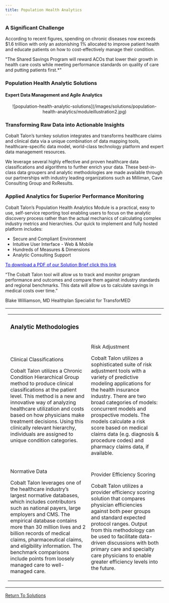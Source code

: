 ```yaml
---
title: Population Health Analytics
---
```

<div id="significant_challenge">
  <h3>A Significant Challenge</h3>
  <div class="content">
    <div class="left">
      <p>According to recent figures, spending on chronic diseases now exceeds $1.6 trillion with only an astonishing 1% allocated to improve patient health and educate patients on how to cost-effectively manage their condition.</p>
    </div>
    <div class="right">
      <p>"The Shared Savings Program will reward ACOs that lower their growth in health care costs while meeting performance standards on quality of care and putting patients first.*"</p>
    </div>
  </div>
  <div class="clearfix"></div>
</div>

<h3>Population Health Analytic Solutions</h3>
<h4>Expert Data Management and Agile Analytics</h4>

<div id="population-health-analytic-solutions">
  <center>
  ![population-health-analytic-solutions](/images/solutions/population-health-analytics/moduleillustration2.jpg)
  </center>

  <div class="left">
     <h3 class="bold">Transforming Raw Data into Actionable Insights</h3>
    <p><span class="blue bold">Cobalt Talon’s</span> turnkey solution integrates and transforms healthcare claims and clinical data via a unique combination of data mapping tools, healthcare-specific data model, world-class technology platform and expert data management resources.</p>
    <p>We leverage several highly effective and proven healthcare data classifications and algorithms to further enrich your data. These best-in-class data groupers and analytic methodologies are made available through our partnerships with industry leading organizations such as Milliman, Cave Consulting Group and RxResults.
  </div>
  <div class="right">
    <h3 class="bold">Applied Analytics for Superior Performance Monitoring</h3>
    <p><span class="blue bold">Cobalt Talon’s</span> Population Health Analytics Module is a practical, easy to use, self-service reporting tool enabling users to focus on the analytic discovery process rather than the actual mechanics of calculating complex industry metrics and hierarchies. Our quick to implement and fully hosted platform includes:</p>
    <ul>
      <li>Secure and Compliant Environment</li>
      <li>Intuitive User Interface - Web &amp; Mobile</li>
      <li>Hundreds of Measures &amp; Dimensions</li>
      <li>Analytic Consulting Support</li>
    </ul>
  </div>
  <div class="clearfix"></div>
  <a style="color: blue; font-size: 14px;" href="/pdfs/ARecipeforSuccess-5-KeyIngredients.pdf" target="_blank"> To download a PDF of our Solution Brief click this link</a>
  <div class="testimonial">
    <p>“The Cobalt Talon tool will allow us to track and monitor program performance and outcomes and compare them against industry standards and regional benchmarks. This data will allow us to calculate savings in medical costs over time.”</p>
    <p class="signature">Blake Williamson, MD Healthplan Specialist for TransforMED</p>
  </div>
  <div class="clearfix"></div>
</div>


<div id="boxes">
  <table id="analytic-methodologies" border="0">
    <tr>
      <td>
        <table border="0" cellspacing="20" width="100%">
          <tr>
            <td colspan="2"><h3>Analytic Methodologies</h3></td>
          </tr>
          <tr>
            <td class="methodology">
              <p class="boxes">Clinical Classifications</p>
              <p class="description"><span class="blue bold">Cobalt Talon</span> utilizes a Chronic Condition Hierarchical Group method to produce clinical classifications at the patient level. This method is a new and innovative way of analyzing healthcare utilization and costs based on how physicians make treatment decisions. Using this clinically relevant hierarchy, individuals are assigned to unique condition categories.</p>
            </td>
            <td class="methodology">
              <p class="boxes">Risk Adjustment</p>
              <p class="description"><span class="blue bold">Cobalt Talon</span> utilizes a sophisticated suite of risk adjustment tools with a variety of predictive modeling applications for the health insurance industry. There are two broad categories of models: concurrent models and prospective models. The models calculate a risk score based on medical claims data (e.g. diagnosis &amp; procedure codes) and pharmacy claims data, if available.</p>
            </td>
          </tr>
          <tr>
            <td class="methodology">
              <p class="boxes">Normative Data</p>
              <p class="description"><span class="blue bold">Cobalt Talon</span> leverages one of the healthcare industry’s largest normative databases, which includes contributors such as national payers, large employers and CMS. The empirical database contains more than 30 million lives and 2 billion records of medical claims, pharmaceutical claims, and eligibility information. The benchmark comparisons include points from loosely managed care to well-managed care.</p>
            </td>
            <td class="methodology">
              <p class="boxes">Provider Efficiency Scoring</p>
              <p class="description"><span class="blue bold">Cobalt Talon</span> utilizes a provider efficiency scoring solution that compares physician efficiencies against both peer groups and standard expected protocol ranges. Output from this methodology can be used to facilitate data-driven discussions with both primary care and specialty care physicians to enable greater efficiency levels into the future.</p>
            </td>
          </tr>
          <!-- <tr><td colspan="4" align="right"><a class="font smaller" href="http://www.cobalttalon.com/analyticmethodologies.pdf" target="_blank">Download Methodologies Brief</a></td></tr> -->
        </table>
      </td>
    </tr>
  </table>
</div>

<a href="" class="back_one">Return To Solutions</a>
